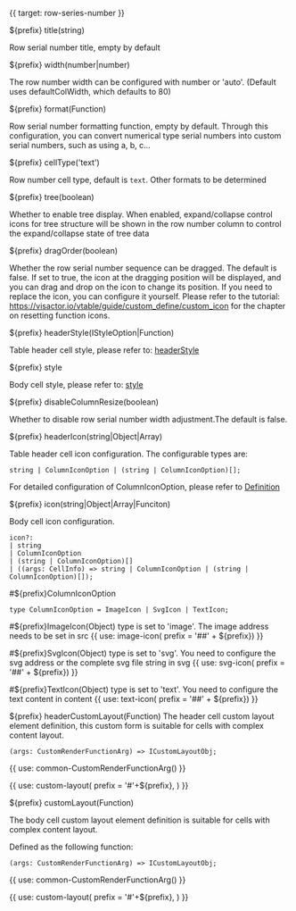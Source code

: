 {{ target: row-series-number }}

${prefix} title(string)

Row serial number title, empty by default

${prefix} width(number|number)

The row number width can be configured with number or 'auto'. (Default uses defaultColWidth, which defaults to 80)

${prefix} format(Function)

Row serial number formatting function, empty by default. Through this configuration, you can convert numerical type serial numbers into custom serial numbers, such as using a, b, c...

${prefix} cellType('text')

Row number cell type, default is `text`. Other formats to be determined

${prefix} tree(boolean)

Whether to enable tree display. When enabled, expand/collapse control icons for tree structure will be shown in the row number column to control the expand/collapse state of tree data

${prefix} dragOrder(boolean)

Whether the row serial number sequence can be dragged. The default is false. If set to true, the icon at the dragging position will be displayed, and you can drag and drop on the icon to change its position. If you need to replace the icon, you can configure it yourself. Please refer to the tutorial: https://visactor.io/vtable/guide/custom_define/custom_icon for the chapter on resetting function icons.

${prefix} headerStyle(IStyleOption|Function)

Table header cell style, please refer to: [headerStyle](../option/PivotTable-columns-text#headerStyle.bgColor)

${prefix} style

Body cell style, please refer to: [style](../option/ListTable-columns-text#style.bgColor)

${prefix} disableColumnResize(boolean)

Whether to disable row serial number width adjustment.The default is false.

${prefix} headerIcon(string|Object|Array)

Table header cell icon configuration. The configurable types are:

```
string | ColumnIconOption | (string | ColumnIconOption)[];
```

For detailed configuration of ColumnIconOption, please refer to [Definition](./ListTable-columns-text#icon.ColumnIconOption)

${prefix} icon(string|Object|Array|Funciton)

Body cell icon configuration.

```
icon?:
| string
| ColumnIconOption
| (string | ColumnIconOption)[]
| ((args: CellInfo) => string | ColumnIconOption | (string | ColumnIconOption)[]);
```

#${prefix}ColumnIconOption

```
type ColumnIconOption = ImageIcon | SvgIcon | TextIcon;
```

#${prefix}ImageIcon(Object)
type is set to 'image'. The image address needs to be set in src
{{ use: image-icon( prefix = '##' + ${prefix}) }}

#${prefix}SvgIcon(Object)
type is set to 'svg'. You need to configure the svg address or the complete svg file string in svg
{{ use: svg-icon( prefix = '##' + ${prefix}) }}

#${prefix}TextIcon(Object)
type is set to 'text'. You need to configure the text content in content
{{ use: text-icon( prefix = '##' + ${prefix}) }}

${prefix} headerCustomLayout(Function)
The header cell custom layout element definition, this custom form is suitable for cells with complex content layout.

```
(args: CustomRenderFunctionArg) => ICustomLayoutObj;
```

{{ use: common-CustomRenderFunctionArg() }}

{{ use: custom-layout(
prefix = '#'+${prefix},
) }}

${prefix} customLayout(Function)

The body cell custom layout element definition is suitable for cells with complex content layout.

Defined as the following function:

```
(args: CustomRenderFunctionArg) => ICustomLayoutObj;
```

{{ use: common-CustomRenderFunctionArg() }}

{{ use: custom-layout(
prefix = '#'+${prefix},
) }}
